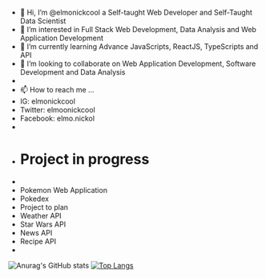 - 👋 Hi, I’m @elmonickcool a Self-taught Web Developer and Self-Taught Data Scientist
- 👀 I’m interested in Full Stack Web Development, Data Analysis and Web Application Development
- 🌱 I’m currently learning Advance JavaScripts, ReactJS, TypeScripts and API
- 💞️ I’m looking to collaborate on Web Application Development, Software Development and Data Analysis
- 
- 📫 How to reach me ...
- IG: elmonickcool
- Twitter: elmoonickcool
- Facebook: elmo.nickol
-
- <h1>Project in progress</h1>
- 
- Pokemon Web Application
- Pokedex
- Project to plan
- Weather API
- Star Wars API
- News API
- Recipe API
- 

![Anurag's GitHub stats](https://github-readme-stats.vercel.app/api?username=elmonickcool&show_icons=true&theme=radical)
[![Top Langs](https://github-readme-stats.vercel.app/api/top-langs/?username=elmonickcool&layout=compact)](https://github.com/anuraghazra/github-readme-stats)
<!---
elmonickcool/elmonickcool is a ✨ special ✨ repository because its `README.md` (this file) appears on your GitHub profile.
You can click the Preview link to take a look at your changes.
--->
